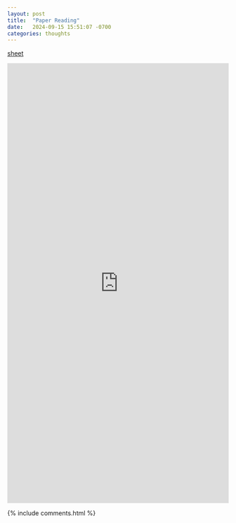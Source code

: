 ```yaml
---
layout: post
title:  "Paper Reading"
date:   2024-09-15 15:51:07 -0700
categories: thoughts
---
```


[sheet](https://docs.google.com/spreadsheets/d/1Dq38ttSeUBsJPhZjHBX981RAmmIYu8f5TlrDO5MpwYk/edit?gid=1778576310#gid=1778576310)

<iframe
  src="https://docs.google.com/spreadsheets/d/e/2PACX-1vQXi0ERnh4KR-wbJYYn0QKZ2Lt8AZP99Ym1S5KwheOD9zWX91rBmWAzh0ltIuwR2hF5WDwsK-xq4so3/pubhtml?widget=true&amp;headers=false"
  width="100%"
  height="1000px"
  style="border: none;"
></iframe>

{% include comments.html %}